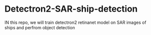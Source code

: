 # Detectron2-SAR-ship-detection
IN this repo, we will train detectron2 retinanet model on SAR images of ships and perfrom object detection
